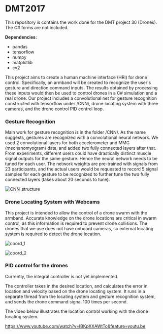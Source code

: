 # DMT2017
This repository is contains the work done for the DMT project 30 (Drones). The C# forms are not included.

**Dependencies:**

 - pandas
 - tensorflow
 - numpy
 - matplotlib
 - cv2

This project aims to create a human machine interface (HRI) for drone control. Specifically, an armband will be created to recognize the user's gesture and direction command inputs. The results obtained by processing these inputs would then be used to control drones in a C# simulation and a real drone. Our project includes a convolutional net for gesture recognition constructed with tensorflow under /CNN/, drone locating system with three cameras, and the drone control PID control loop.

### Gesture Recognition
Main work for gesture recognition is in the folder /CNN/. As the name suggests, gestures are recognized with a convolutional neural network. We used 2 convolutional layers for both accelerometer and MMG (mechanomyogram) data, and added two fully connected layers after that. From experiments, different users could have drastically distinct muscle signal outputs for the same gesture. Hence the neural network needs to be tuned for each user. The network weights are pre-trained with signals from 23 participants, and the actual users would be requested to record 5 signal samples for each gesture to be recognized to further tune the two fully connected layers (takes about 20 seconds to tune).

![CNN_structure](C:\DMT2017\photos\CNN_structure.png)

<!--insert the confusion matrix for gesture recognition accuracy-->

### Drone Locating System with Webcams

This project is intended to allow the control of a drone swarm with the armband. Accurate knowledge on the drone locations are critical in swarm control, as this information is required to prevent drone collisions. The drones that we use does not have onboard cameras, so external locating system is required to detect the drone location. 

<!--insert camera set up and screen shots-->

![coord_1](C:\DMT2017\photos\coord_1.png)

![coord_2](C:\DMT2017\photos\coord_2.png)

### PID control for the drones

Currently, the integral controller is not yet implemented.

The controller takes in the desired location, and calculates the error in location and velocity based on the drone locating system. It runs in a separate thread from the locating system and gesture recognition system, and sends the drone command signal 100 times per second.

<!--insert close loop digram here-->

The video below illustrates the location control working with the drone locating system.

https://www.youtube.com/watch?v=IBKpXXAWtTo&feature=youtu.be